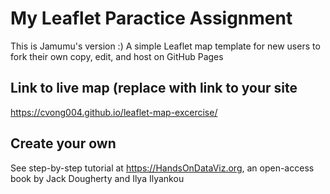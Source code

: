 # My Leaflet Paractice Assignment
This is Jamumu's version :)
A simple Leaflet map template for new users to fork their own copy, edit, and host on GitHub Pages

## Link to live map (replace with link to your site
https://cvong004.github.io/leaflet-map-excercise/

## Create your own
See step-by-step tutorial at https://HandsOnDataViz.org, an open-access book by Jack Dougherty and Ilya Ilyankou

